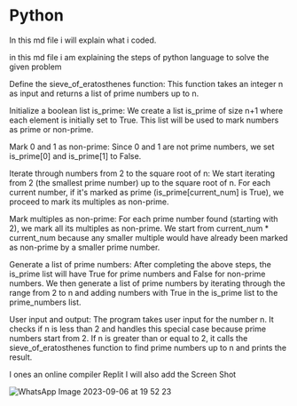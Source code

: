 # Python

In this md file i will explain what i coded.

in this md file i am explaining the steps of python language to solve
the given problem

Define the sieve_of_eratosthenes function: This function takes an integer n as input and returns a list of prime numbers up to n.

Initialize a boolean list is_prime: We create a list is_prime of size n+1 where each element is initially set to True. This list will be used to mark numbers as prime or non-prime.

Mark 0 and 1 as non-prime: Since 0 and 1 are not prime numbers, we set is_prime[0] and is_prime[1] to False.

Iterate through numbers from 2 to the square root of n: We start iterating from 2 (the smallest prime number) up to the square root of n. For each current number, if it's marked as prime (is_prime[current_num] is True), we proceed to mark its multiples as non-prime.

Mark multiples as non-prime: For each prime number found (starting with 2), we mark all its multiples as non-prime. We start from current_num * current_num because any smaller multiple would have already been marked as non-prime by a smaller prime number.

Generate a list of prime numbers: After completing the above steps, the is_prime list will have True for prime numbers and False for non-prime numbers. We then generate a list of prime numbers by iterating through the range from 2 to n and adding numbers with True in the is_prime list to the prime_numbers list.

User input and output: The program takes user input for the number n. It checks if n is less than 2 and handles this special case because prime numbers start from 2. If n is greater than or equal to 2, it calls the sieve_of_eratosthenes function to find prime numbers up to n and prints the result.

I ones an online compiler Replit 
I will also add the Screen Shot

![WhatsApp Image 2023-09-06 at 19 52 23](https://github.com/Adi7hyanSnair/amfoss-tasks/assets/143208653/80b03af5-0ea5-46d4-9d33-e25b61be9483)
